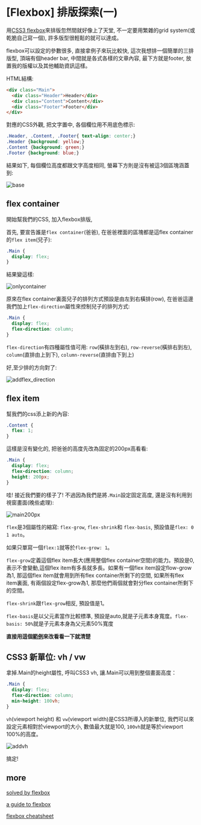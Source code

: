 # [Flexbox] 排版探索(一)

用[CSS3 flexbox](http://www.w3.org/TR/css3-flexbox/)來排版忽然間就好像上了天堂, 不一定要用繁雜的grid system(或乾脆自己寫一個), 許多版型很輕鬆的就可以達成。

flexbox可以設定的參數很多, 直接拿例子來玩比較快, 這次我想排一個簡單的三排版型, 頂端有個header bar, 中間就是各式各樣的文章內容, 最下方就是footer, 放置我的版權以及其他輔助資訊這樣。

HTML結構: 

``` html
<div class="Main">
  <div class="Header">Header</div>
  <div class="Content">Content</div>
  <div class="Footer">Footer</div>
</div>
```
對應的CSS外觀, 把文字置中, 各個欄位用不用底色標示:  

``` css
.Header, .Content, .Footer{ text-align: center;}
.Header {background: yellow;}
.Content {background: green;}
.Footer {background: blue;} 
```

結果如下, 每個欄位高度都跟文字高度相同, 螢幕下方則是沒有被這3個區塊涵蓋到:

![base](http://imgur.com/YyyPcEDl.png)

## flex container

開始幫我們的CSS, 加入flexbox排版, 

首先, 要宣告誰是`flex container`(爸爸), 在爸爸裡面的區塊都是這flex container的`flex item`(兒子): 

``` css
.Main {
  display: flex;
}
```
結果變這樣: 

![onlycontainer](http://imgur.com/KsnVQrsl.png)

原來在flex container裏面兒子的排列方式預設是由左到右橫排(row), 在爸爸這邊我們加上`flex-direction`屬性來控制兒子的排列方式: 

``` css
.Main {
  display: flex;
  flex-direction: column;
}
``` 

`flex-direction`有四種屬性值可用: `row`(橫排左到右), `row-reverse`(橫排右到左), `column`(直排由上到下), `column-reverse`(直排由下到上)

好,至少排的方向對了: 

![addflex_direction](http://imgur.com/i7XV4eKl.png)


## flex item 

幫我們的css添上新的內容:

``` css
.Content {
  flex: 1;
}
```

這樣是沒有變化的, 把爸爸的高度先改為固定的200px高看看: 

``` css
.Main {
  display: flex;
  flex-direction: column;
  height: 200px;
}
```
哇! 接近我們要的樣子了! 不過因為我們是將`.Main`設定固定高度, 還是沒有利用到視窗畫面(晚些處理): 

![main200px](http://imgur.com/Lt7Q2I0l.png)


`flex`是3個屬性的縮寫: `flex-grow`, `flex-shrink`和 `flex-basis`, 預設值是`flex: 0 1 auto`。

如果只單寫一個`flex:1`就等於`flex-grow: 1`。

`flex-grow`定義這個flex item長大(應用整個flex container空間)的能力。預設是0,表示不會變動,這個flex item有多長就多長。如果有一個flex item設定flow-grow為1, 那這個flex item就會用到所有flex container所剩下的空間, 如果所有flex item裏面, 有兩個設定flex-grow為1, 那麼他們兩個就會對分flex container所剩下的空間。

`flex-shrink`跟`flex-grow`相反, 預設值是1。

`flex-basis`是以父元素當作比較標準, 預設是auto,就是子元素本身寬度。`flex-basis: 50%`就是子元素本身為父元素50%寬度

**直接用這個[範例](http://codepen.io/HugoGiraudel/pen/9a9ad8fb040f5efaf4e749b49cae7281)來改看看一下就清楚**

## CSS3 新單位: vh / vw

拿掉.Main的height屬性, 呼叫CSS3 vh, 讓.Main可以用到整個畫面高度：

``` css
.Main {
  display: flex;
  flex-direction: column;
  min-height: 100vh;
}
```

`vh`(viewport height) 和 `vw`(viewport width)是CSS3所導入的新單位, 我們可以來設定元素相對於viewport的大小,  數值最大就是100, `100vh`就是等於viewport 100%的高度。


![addvh](http://imgur.com/s1pzPkxl.png)

搞定! 


## more 

[solved by flexbox](http://philipwalton.github.io/solved-by-flexbox/)

[a guide to flexbox](https://css-tricks.com/snippets/css/a-guide-to-flexbox/)

[flexbox cheatsheet](http://www.sketchingwithcss.com/samplechapter/cheatsheet.html)
